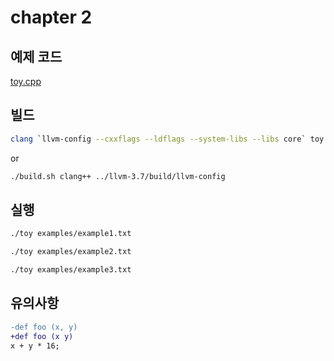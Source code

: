 # chapter 2

## 예제 코드
[toy.cpp](https://github.com/hyeonjae/llvm-cookbook-sample/blob/master/chapter2/toy.cpp)

## 빌드

```bash
clang `llvm-config --cxxflags --ldflags --system-libs --libs core` toy.cpp -o toy
```
or
```bash
./build.sh clang++ ../llvm-3.7/build/llvm-config
```

## 실행
```bash
./toy examples/example1.txt
```

```bash
./toy examples/example2.txt
```

```bash
./toy examples/example3.txt
```

## 유의사항
```diff
-def foo (x, y)
+def foo (x y)
x + y * 16;
```
